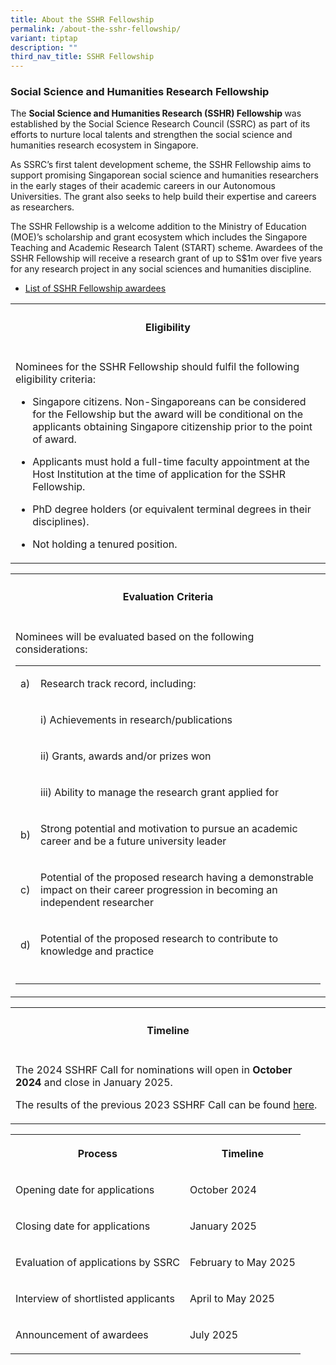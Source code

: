```yaml
---
title: About the SSHR Fellowship
permalink: /about-the-sshr-fellowship/
variant: tiptap
description: ""
third_nav_title: SSHR Fellowship
---
```

<h3><strong>Social Science and Humanities Research Fellowship</strong></h3>
<p>The <strong>Social Science and Humanities Research (SSHR) Fellowship </strong>was
established by the Social Science Research Council (SSRC) as part of its
efforts to nurture local talents and strengthen the social science and
humanities research ecosystem in Singapore.</p>
<p>As SSRC’s first talent development scheme, the SSHR Fellowship aims to
support promising Singaporean social science and humanities researchers
in the early stages of their academic careers in our Autonomous Universities.
The grant also seeks to help build their expertise and careers as researchers.</p>
<p>The SSHR Fellowship is a welcome addition to the Ministry of Education
(MOE)’s scholarship and grant ecosystem which includes the Singapore Teaching
and Academic Research Talent (START) scheme. Awardees of the SSHR Fellowship
will receive a research grant of up to S$1m over five years for any research
project in any social sciences and humanities discipline.</p>
<ul data-tight="true" class="tight">
<li>
<p><a href="https://www.ssrc.edu.sg/2023-fellows/" rel="noopener noreferrer nofollow" target="_blank">List of SSHR Fellowship awardees</a>
</p>
</li>
</ul>
<p></p>
<table style="minWidth: 25px">
<colgroup>
<col>
</colgroup>
<tbody>
<tr>
<th rowspan="1" colspan="1">
<h4><strong>Eligibility</strong></h4>
</th>
</tr>
<tr>
<td rowspan="1" colspan="1">
<p>Nominees for the SSHR Fellowship should fulfil the following eligibility
criteria:</p>
<ul>
<li>
<p>Singapore citizens. Non-Singaporeans can be considered for the Fellowship
but the award will be conditional on the applicants obtaining Singapore
citizenship prior to the point of award.</p>
</li>
<li>
<p>Applicants must hold a full-time faculty appointment at the Host Institution
at the time of application for the SSHR Fellowship.</p>
</li>
<li>
<p>PhD degree holders (or equivalent terminal degrees in their disciplines).</p>
</li>
<li>
<p>Not holding a tenured position.</p>
</li>
</ul>
</td>
</tr>
</tbody>
</table>
<table style="minWidth: 25px">
<colgroup>
<col>
</colgroup>
<tbody>
<tr>
<th rowspan="1" colspan="1">
<h4><strong>Evaluation Criteria</strong></h4>
</th>
</tr>
<tr>
<td rowspan="1" colspan="1">
<p>Nominees will be evaluated based on the following considerations:</p>
<table style="minWidth: 50px">
<colgroup>
<col>
<col>
</colgroup>
<tbody>
<tr>
<td rowspan="1" colspan="1">
<p>a)</p>
</td>
<td rowspan="1" colspan="1">
<p>Research track record, including:</p>
</td>
</tr>
<tr>
<td rowspan="1" colspan="1">
<p></p>
</td>
<td rowspan="1" colspan="1">
<p>i) Achievements in research/publications</p>
</td>
</tr>
<tr>
<td rowspan="1" colspan="1">
<p></p>
</td>
<td rowspan="1" colspan="1">
<p>ii) Grants, awards and/or prizes won</p>
</td>
</tr>
<tr>
<td rowspan="1" colspan="1">
<p></p>
</td>
<td rowspan="1" colspan="1">
<p>iii) Ability to manage the research grant applied for</p>
</td>
</tr>
<tr>
<td rowspan="1" colspan="1">
<p>b)</p>
</td>
<td rowspan="1" colspan="1">
<p>Strong potential and motivation to pursue an academic career and be a
future university leader</p>
</td>
</tr>
<tr>
<td rowspan="1" colspan="1">
<p>c)</p>
</td>
<td rowspan="1" colspan="1">
<p>Potential of the proposed research having a demonstrable impact on their
career progression in becoming an independent researcher</p>
</td>
</tr>
<tr>
<td rowspan="1" colspan="1">
<p>d)</p>
</td>
<td rowspan="1" colspan="1">
<p>Potential of the proposed research to contribute to knowledge and practice</p>
</td>
</tr>
<tr>
<td rowspan="1" colspan="1">
<p></p>
</td>
<td rowspan="1" colspan="1">
<p></p>
</td>
</tr>
</tbody>
</table>
</td>
</tr>
</tbody>
</table>
<table style="minWidth: 25px">
<colgroup>
<col>
</colgroup>
<tbody>
<tr>
<th rowspan="1" colspan="1">
<h4><strong>Timeline</strong></h4>
</th>
</tr>
<tr>
<td rowspan="1" colspan="1">
<p>The 2024 SSHRF Call for nominations will open in <strong>October 2024 </strong>and
close in January 2025.</p>
<p>The results of the previous 2023 SSHRF Call can be found <a href="https://www.ssrc.edu.sg/grant-recipients/2022/sshrf2022/" rel="noopener noreferrer nofollow" target="_blank"><u>here</u></a>.</p>
</td>
</tr>
</tbody>
</table>
<table style="minWidth: 50px">
<colgroup>
<col>
<col>
</colgroup>
<tbody>
<tr>
<th rowspan="1" colspan="1">
<p>Process</p>
</th>
<th rowspan="1" colspan="1">
<p>Timeline</p>
</th>
</tr>
<tr>
<td rowspan="1" colspan="1">
<p>Opening date for applications</p>
</td>
<td rowspan="1" colspan="1">
<p>October 2024</p>
</td>
</tr>
<tr>
<td rowspan="1" colspan="1">
<p>Closing date for applications</p>
</td>
<td rowspan="1" colspan="1">
<p>January 2025</p>
</td>
</tr>
<tr>
<td rowspan="1" colspan="1">
<p>Evaluation of applications by SSRC</p>
</td>
<td rowspan="1" colspan="1">
<p>February to May 2025</p>
</td>
</tr>
<tr>
<td rowspan="1" colspan="1">
<p>Interview of shortlisted applicants</p>
</td>
<td rowspan="1" colspan="1">
<p>April to May 2025</p>
</td>
</tr>
<tr>
<td rowspan="1" colspan="1">
<p>Announcement of awardees</p>
</td>
<td rowspan="1" colspan="1">
<p>July 2025</p>
</td>
</tr>
</tbody>
</table>
<p></p>